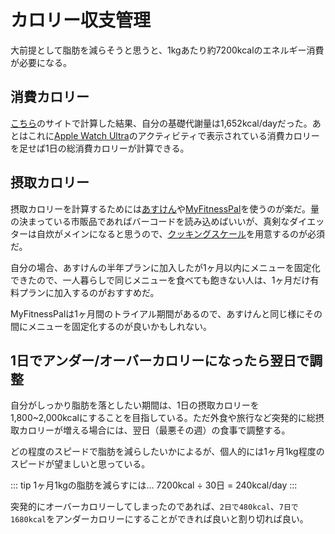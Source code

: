 # カロリー収支管理
大前提として脂肪を減らそうと思うと、1kgあたり約7200kcalのエネルギー消費が必要になる。

## 消費カロリー
[こちら](https://keisan.casio.jp/exec/system/1161228736)のサイトで計算した結果、自分の基礎代謝量は1,652kcal/dayだった。あとはこれに[Apple Watch Ultra](../belongings/Apple-Watch-Ultra-1.md)のアクティビティで表示されている消費カロリーを足せば1日の総消費カロリーが計算できる。

## 摂取カロリー
摂取カロリーを計算するためには[あすけん](https://www.asken.jp/)や[MyFitnessPal](https://www.myfitnesspal.com/ja)を使うのが楽だ。量の決まっている市販品であればバーコードを読み込めばいいが、真剣なダイエッターは自炊がメインになると思うので、[クッキングスケール](https://amzn.to/3UCNwkN)を用意するのが必須だ。

自分の場合、あすけんの半年プランに加入したが1ヶ月以内にメニューを固定化できたので、一人暮らしで同じメニューを食べても飽きない人は、1ヶ月だけ有料プランに加入するのがおすすめだ。

MyFitnessPalは1ヶ月間のトライアル期間があるので、あすけんと同じ様にその間にメニューを固定化するのが良いかもしれない。

## 1日でアンダー/オーバーカロリーになったら翌日で調整
自分がしっかり脂肪を落としたい期間は、1日の摂取カロリーを1,800~2,000kcalにすることを目指している。ただ外食や旅行など突発的に総摂取カロリーが増える場合には、翌日（最悪その週）の食事で調整する。

どの程度のスピードで脂肪を減らしたいかによるが、個人的には1ヶ月1kg程度のスピードが望ましいと思っている。

::: tip 1ヶ月1kgの脂肪を減らすには…
7200kcal ÷ 30日 = 240kcal/day
:::

突発的にオーバーカロリーしてしまったのであれば、`2日で480kcal`、`7日で1680kcal`をアンダーカロリーにすることができれば良いと割り切れば良い。